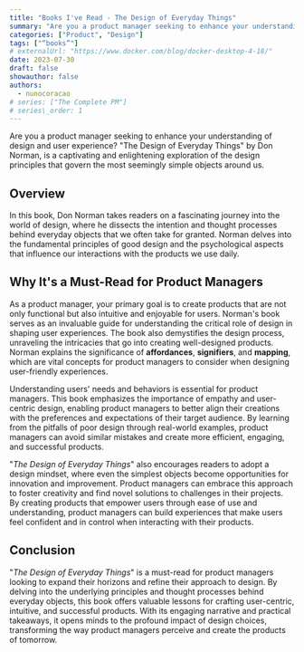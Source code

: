 ```yaml
---
title: "Books I've Read - The Design of Everyday Things"
summary: "Are you a product manager seeking to enhance your understanding of design and user experience? \"The Design of Everyday Things\" by Don Norman, is a captivating and enlightening exploration of the design principles that govern the most seemingly simple objects around us."
categories: ["Product", "Design"]
tags: ["“books”"]
# externalUrl: "https://www.docker.com/blog/docker-desktop-4-18/"
date: 2023-07-30
draft: false
showauthor: false
authors:
  - nunocoracao
# series: ["The Complete PM"]
# series\_order: 1
---
```


Are you a product manager seeking to enhance your understanding of design and user experience? "The Design of Everyday Things" by Don Norman, is a captivating and enlightening exploration of the design principles that govern the most seemingly simple objects around us.

## Overview
In this book, Don Norman takes readers on a fascinating journey into the world of design, where he dissects the intention and thought processes behind everyday objects that we often take for granted. Norman delves into the fundamental principles of good design and the psychological aspects that influence our interactions with the products we use daily.


## Why It's a Must-Read for Product Managers
As a product manager, your primary goal is to create products that are not only functional but also intuitive and enjoyable for users. Norman's book serves as an invaluable guide for understanding the critical role of design in shaping user experiences. The book also demystifies the design process, unraveling the intricacies that go into creating well-designed products. Norman explains the significance of **affordances**, **signifiers**, and **mapping**, which are vital concepts for product managers to consider when designing user-friendly experiences.

Understanding users' needs and behaviors is essential for product managers. This book emphasizes the importance of empathy and user-centric design, enabling product managers to better align their creations with the preferences and expectations of their target audience. By learning from the pitfalls of poor design through real-world examples, product managers can avoid similar mistakes and create more efficient, engaging, and successful products.

"_The Design of Everyday Things_" also encourages readers to adopt a design mindset, where even the simplest objects become opportunities for innovation and improvement. Product managers can embrace this approach to foster creativity and find novel solutions to challenges in their projects. By creating products that empower users through ease of use and understanding, product managers can build experiences that make users feel confident and in control when interacting with their products.

## Conclusion
"_The Design of Everyday Things_" is a must-read for product managers looking to expand their horizons and refine their approach to design. By delving into the underlying principles and thought processes behind everyday objects, this book offers valuable lessons for crafting user-centric, intuitive, and successful products. With its engaging narrative and practical takeaways, it opens minds to the profound impact of design choices, transforming the way product managers perceive and create the products of tomorrow.
  
